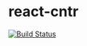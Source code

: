 # react-cntr
[![Build Status](https://travis-ci.org/akxcv/react-cntr.svg?branch=master)](https://travis-ci.org/akxcv/react-cntr)
